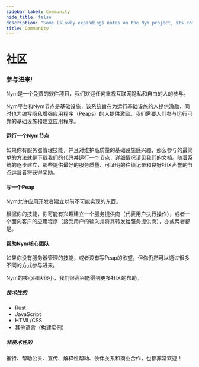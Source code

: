 ```yaml
---
sidebar_label: Community
hide_title: false
description: "Some (slowly expanding) notes on the Nym project, its community and governance."
title: Community
---
```


 # 社区

### 参与进来!

Nym是一个免费的软件项目，我们欢迎任何重视互联网隐私和自由的人的参与。

Nym平台和Nym节点是基础设施，该系统旨在为运行基础设施的人提供激励，同时也为编写隐私增强应用程序（Peaps）的人提供激励。我们需要人们参与运行可靠的基础设施和建立应用程序。

#### 运行一个Nym节点

如果你有服务器管理技能，并且对维护高质量的基础设施感兴趣，那么参与的最简单的方法就是下载我们的代码并运行一个节点，详细情况请见我们的文档。随着系统的逐步建立，那些提供最好的服务质量、可证明的往绩记录和良好社区声誉的节点运营者将获得奖励。

#### 写一个Peap

Nym允许应用开发者建立以前不可能实现的东西。

根据你的技能，你可能有兴趣建立一个服务提供商（代表用户执行操作），或者一个面向客户的应用程序（接受用户的输入并将其转发给服务提供商），亦或两者都是。

#### 帮助Nym核心团队

如果你没有服务器管理的技能，或者没有写Peap的欲望，但你仍然可以通过很多不同的方式参与进来。

Nym的核心团队很小，我们很高兴能得到更多社区的帮助。

##### 技术性的

- Rust
- JavaScript
- HTML/CSS
- 其他语言（构建实例）

##### 非技术性的

推特、帮助公关、宣传、解释性帮助、伙伴关系和商业合作，也都非常欢迎！

